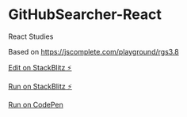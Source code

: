 # GitHubSearcher-React

React Studies

Based on https://jscomplete.com/playground/rgs3.8

[Edit on StackBlitz ⚡️](https://stackblitz.com/edit/github-searcher-react)

[Run on StackBlitz ⚡️](https://github-searcher-react.stackblitz.io/)

[Run on CodePen](https://codepen.io/csdias/full/byMOwg)
